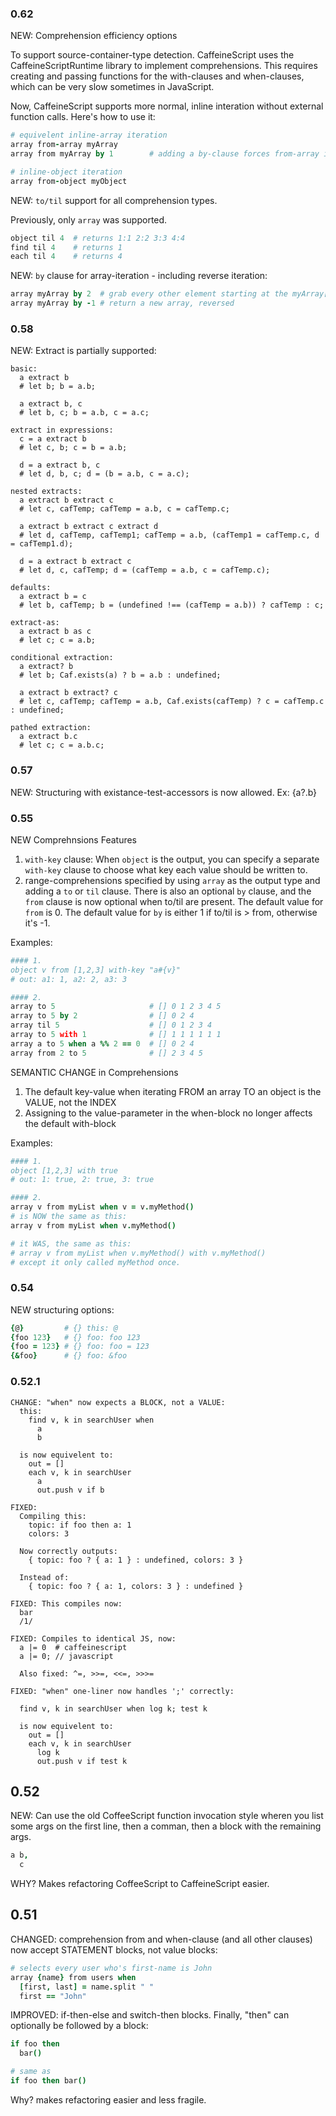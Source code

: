 ### 0.62

NEW: Comprehension efficiency options

To support source-container-type detection. CaffeineScript uses the CaffeineScriptRuntime library to implement
comprehensions. This requires creating and passing functions for the with-clauses and when-clauses, which can
be very slow sometimes in JavaScript.

Now, CaffeineScript supports more normal, inline interation without external function calls. Here's how to use it:

```coffeescript
# equivelent inline-array iteration
array from-array myArray
array from myArray by 1        # adding a by-clause forces from-array iteration

# inline-object iteration
array from-object myObject
```

NEW: `to/til` support for all comprehension types.

Previously, only `array` was supported.

```coffeescript
object til 4  # returns 1:1 2:2 3:3 4:4
find til 4    # returns 1
each til 4    # returns 4
```

NEW: `by` clause for array-iteration - including reverse iteration:

```coffeescript
array myArray by 2  # grab every other element starting at the myArray[0]
array myArray by -1 # return a new array, reversed
```

### 0.58

NEW: Extract is partially supported:

```
basic:
  a extract b
  # let b; b = a.b;

  a extract b, c
  # let b, c; b = a.b, c = a.c;

extract in expressions:
  c = a extract b
  # let c, b; c = b = a.b;

  d = a extract b, c
  # let d, b, c; d = (b = a.b, c = a.c);

nested extracts:
  a extract b extract c
  # let c, cafTemp; cafTemp = a.b, c = cafTemp.c;

  a extract b extract c extract d
  # let d, cafTemp, cafTemp1; cafTemp = a.b, (cafTemp1 = cafTemp.c, d = cafTemp1.d);

  d = a extract b extract c
  # let d, c, cafTemp; d = (cafTemp = a.b, c = cafTemp.c);

defaults:
  a extract b = c
  # let b, cafTemp; b = (undefined !== (cafTemp = a.b)) ? cafTemp : c;

extract-as:
  a extract b as c
  # let c; c = a.b;

conditional extraction:
  a extract? b
  # let b; Caf.exists(a) ? b = a.b : undefined;

  a extract b extract? c
  # let c, cafTemp; cafTemp = a.b, Caf.exists(cafTemp) ? c = cafTemp.c : undefined;

pathed extraction:
  a extract b.c
  # let c; c = a.b.c;
```

### 0.57

NEW: Structuring with existance-test-accessors is now allowed. Ex: {a?.b}

### 0.55

NEW Comprehnsions Features

1. `with-key` clause: When `object` is the output, you can specify a separate `with-key` clause to choose what key each value should be written to.
2. range-comprehensions specified by using `array` as the output type and adding a `to` or `til` clause. There is also an optional `by` clause, and the `from` clause is now optional when to/til are present. The default value for `from` is 0. The default value for `by` is either 1 if to/til is > from, otherwise it's -1.

Examples:

```coffeescript
#### 1.
object v from [1,2,3] with-key "a#{v}"
# out: a1: 1, a2: 2, a3: 3

#### 2.
array to 5                     # [] 0 1 2 3 4 5
array to 5 by 2                # [] 0 2 4
array til 5                    # [] 0 1 2 3 4
array to 5 with 1              # [] 1 1 1 1 1 1
array a to 5 when a %% 2 == 0  # [] 0 2 4
array from 2 to 5              # [] 2 3 4 5
```


SEMANTIC CHANGE in Comprehensions

1. The default key-value when iterating FROM an array TO an object is the VALUE, not the INDEX
2. Assigning to the value-parameter in the when-block no longer affects the default with-block

Examples:

```coffeescript
#### 1.
object [1,2,3] with true
# out: 1: true, 2: true, 3: true

#### 2.
array v from myList when v = v.myMethod()
# is NOW the same as this:
array v from myList when v.myMethod()

# it WAS, the same as this:
# array v from myList when v.myMethod() with v.myMethod()
# except it only called myMethod once.
```

### 0.54

NEW structuring options:

```coffeescript
{@}         # {} this: @
{foo 123}   # {} foo: foo 123
{foo = 123} # {} foo: foo = 123
{&foo}      # {} foo: &foo
```

### 0.52.1

```
CHANGE: "when" now expects a BLOCK, not a VALUE:
  this:
    find v, k in searchUser when
      a
      b

  is now equivelent to:
    out = []
    each v, k in searchUser
      a
      out.push v if b

FIXED:
  Compiling this:
    topic: if foo then a: 1
    colors: 3

  Now correctly outputs:
    { topic: foo ? { a: 1 } : undefined, colors: 3 }

  Instead of:
    { topic: foo ? { a: 1, colors: 3 } : undefined }

FIXED: This compiles now:
  bar
  /1/

FIXED: Compiles to identical JS, now:
  a |= 0  # caffeinescript
  a |= 0; // javascript

  Also fixed: ^=, >>=, <<=, >>>=

FIXED: "when" one-liner now handles ';' correctly:

  find v, k in searchUser when log k; test k

  is now equivelent to:
    out = []
    each v, k in searchUser
      log k
      out.push v if test k
```

## 0.52

NEW: Can use the old CoffeeScript function invocation style wheren you list some args on the first line, then a comman, then a block with the remaining args.

```coffeescript
a b,
  c

```

WHY? Makes refactoring CoffeeScript to CaffeineScript easier.

## 0.51

CHANGED: comprehension from and when-clause (and all other clauses) now accept STATEMENT blocks, not value blocks:

```coffeescript
# selects every user who's first-name is John
array {name} from users when
  [first, last] = name.split " "
  first == "John"
```

IMPROVED: if-then-else and switch-then blocks. Finally, "then" can optionally be followed by a block:

```coffeescript
if foo then
  bar()

# same as
if foo then bar()
```

Why? makes refactoring easier and less fragile.
